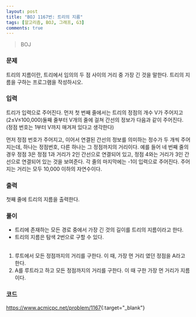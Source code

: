 ```yaml
---
layout: post
title: "BOJ 1167번: 트리의 지름"
tags: [알고리즘, BOJ, 그래프, G3]
comments: true
---
```


> BOJ

### 문제
트리의 지름이란, 트리에서 임의의 두 점 사이의 거리 중 가장 긴 것을 말한다. 트리의 지름을 구하는 프로그램을 작성하시오.

### 입력
트리가 입력으로 주어진다. 먼저 첫 번째 줄에서는 트리의 정점의 개수 V가 주어지고 (2≤V≤100,000)둘째 줄부터 V개의 줄에 걸쳐 간선의 정보가 다음과 같이 주어진다. (정점 번호는 1부터 V까지 매겨져 있다고 생각한다)

먼저 정점 번호가 주어지고, 이어서 연결된 간선의 정보를 의미하는 정수가 두 개씩 주어지는데, 하나는 정점번호, 다른 하나는 그 정점까지의 거리이다. 예를 들어 네 번째 줄의 경우 정점 3은 정점 1과 거리가 2인 간선으로 연결되어 있고, 정점 4와는 거리가 3인 간선으로 연결되어 있는 것을 보여준다. 각 줄의 마지막에는 -1이 입력으로 주어진다. 주어지는 거리는 모두 10,000 이하의 자연수이다.

### 출력
첫째 줄에 트리의 지름을 출력한다.


### 풀이
* 트리에 존재하는 모든 경로 중에서 가장 긴 것의 길이를 트리의 지름이라고 한다.
* 트리의 지름은 탐색 2번으로 구할 수 있다.<br><br>

1. 루트에서 모든 정점까지의 거리를 구한다. 이 때, 가장 먼 거리 였던 정점을 A라고 한다.
2. A를 루트라고 하고 모든 정점까지의 거리를 구한다. 이 때 구한 가장 먼 거리가 지름이다.


### 코드
<script src="https://gist.github.com/raeyoungii/87bacf122549d6e581b5a45c8bc1a9ad.js"></script>

<https://www.acmicpc.net/problem/1167>{:target="_blank"}

